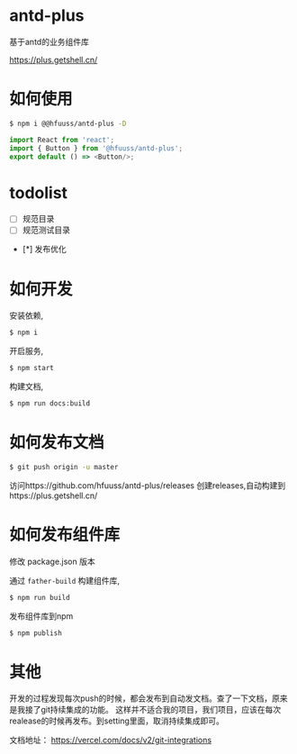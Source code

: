 # antd-plus
基于antd的业务组件库

https://plus.getshell.cn/
# 如何使用

```bash
$ npm i @@hfuuss/antd-plus -D
```

```js
import React from 'react';
import { Button } from '@hfuuss/antd-plus';
export default () => <Button/>;
```

# todolist

- [ ] 规范目录
- [ ] 规范测试目录
- [*] 发布优化

# 如何开发

安装依赖,

```bash
$ npm i
```

开启服务,

```bash
$ npm start
```

构建文档,

```bash
$ npm run docs:build
```

# 如何发布文档

```bash
$ git push origin -u master
```
访问https://github.com/hfuuss/antd-plus/releases
创建releases,自动构建到https://plus.getshell.cn/


# 如何发布组件库

修改 package.json 版本

通过 `father-build` 构建组件库,

```bash
$ npm run build
```

发布组件库到npm
```bash
$ npm publish 
```


# 其他
开发的过程发现每次push的时候，都会发布到自动发文档。查了一下文档，原来是我接了git持续集成的功能。
这样并不适合我的项目，我们项目，应该在每次realease的时候再发布。到setting里面，取消持续集成即可。

文档地址： https://vercel.com/docs/v2/git-integrations